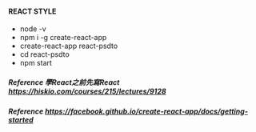 #### REACT STYLE

* node -v
* npm i -g create-react-app
* create-react-app react-psdto
* cd react-psdto
* npm start


##### Reference 學React之前先寫React  https://hiskio.com/courses/215/lectures/9128
##### Reference https://facebook.github.io/create-react-app/docs/getting-started